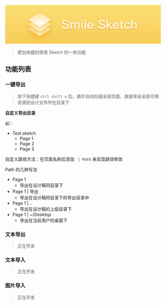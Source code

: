 ![](card_m.png)

> 更加快捷的使用 Sketch 的一些功能

## 功能列表

### 一键导出

> 按下快捷键 `ctrl shift e` 后，插件自动扫描全部页面，直接导出全部可用资源到设计文件所在目录下

**自定义导出目录**

如：

- Test.sketch
  - Page 1
  - Page 2
  - Page 3

自定义路径方法：在页面名称后添加 ` | Path` 来实现路径修改

Path 的几种写法

- Page 1
  - 导出在设计稿同目录下
- Page 1 | 导出
  - 导出在设计稿同目录下的导出目录中
- Page 1 | ..
  - 导出在设计稿的上级目录下
- Page 1 | ~/Desktop
  - 导出在当前用户的桌面下

### 文本导出

> 正在开发

### 文本导入

> 正在开发

### 图片导入

> 正在开发
